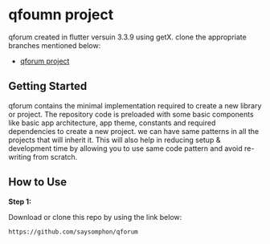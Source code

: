 # qfoumn project

qforum created in flutter versuin 3.3.9 using getX. clone the appropriate branches mentioned below:

- [qforum project](https://github.com/saysomphon/qforum)

## Getting Started

qforum contains the minimal implementation required to create a new library or project. The repository code is preloaded with some basic components like basic app architecture, app theme, constants and required dependencies to create a new project. we can have same patterns in all the projects that will inherit it. This will also help in reducing setup & development time by allowing you to use same code pattern and avoid re-writing from scratch.

## How to Use 

**Step 1:**

Download or clone this repo by using the link below:

```
https://github.com/saysomphon/qforum
```